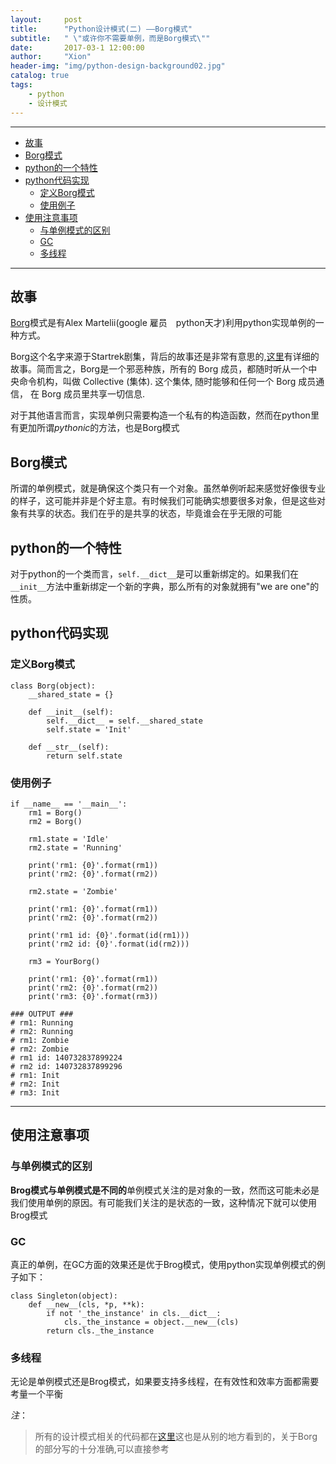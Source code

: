 ```yaml
---
layout:     post
title:      "Python设计模式(二) ——Borg模式"
subtitle:   " \"或许你不需要单例，而是Borg模式\""
date:       2017-03-1 12:00:00
author:     "Xion"
header-img: "img/python-design-background02.jpg"
catalog: true
tags:
    - python
    - 设计模式
---
```


---

<!-- toc orderedList: -->

- [故事](#故事)
- [Borg模式](#borg模式)
- [python的一个特性](#python的一个特性)
- [python代码实现](#python代码实现)
	- [定义Borg模式](#定义borg模式)
	- [使用例子](#使用例子)
- [使用注意事项](#使用注意事项)
	- [与单例模式的区别](#与单例模式的区别)
	- [GC](#gc)
	- [多线程](#多线程)

<!-- tocstop -->

---




## 故事

[Borg](http://code.activestate.com/recipes/66531/)模式是有Alex Martelii(google 雇员　python天才)利用python实现单例的一种方式。

Borg这个名字来源于Startrek剧集，背后的故事还是非常有意思的,[这里](https://blog.youxu.info/2010/04/29/borg/)有详细的故事。简而言之，Borg是一个邪恶种族，所有的 Borg 成员，都随时听从一个中央命令机构，叫做 Collective (集体). 这个集体, 随时能够和任何一个 Borg 成员通信， 在 Borg 成员里共享一切信息.

对于其他语言而言，实现单例只需要构造一个私有的构造函数，然而在python里有更加所谓*pythonic*的方法，也是Borg模式

## Borg模式

所谓的单例模式，就是确保这个类只有一个对象。虽然单例听起来感觉好像很专业的样子，这可能并非是个好主意。有时候我们可能确实想要很多对象，但是这些对象有共享的状态。我们在乎的是共享的状态，毕竟谁会在乎无限的可能

## python的一个特性

对于python的一个类而言，`self.__dict__`是可以重新绑定的。如果我们在`__init__`方法中重新绑定一个新的字典，那么所有的对象就拥有"we are one"的性质。


## python代码实现

### 定义Borg模式
```
class Borg(object):
    __shared_state = {}

    def __init__(self):
        self.__dict__ = self.__shared_state
        self.state = 'Init'

    def __str__(self):
        return self.state

```
### 使用例子
```
if __name__ == '__main__':
    rm1 = Borg()
    rm2 = Borg()

    rm1.state = 'Idle'
    rm2.state = 'Running'

    print('rm1: {0}'.format(rm1))
    print('rm2: {0}'.format(rm2))

    rm2.state = 'Zombie'

    print('rm1: {0}'.format(rm1))
    print('rm2: {0}'.format(rm2))

    print('rm1 id: {0}'.format(id(rm1)))
    print('rm2 id: {0}'.format(id(rm2)))

    rm3 = YourBorg()

    print('rm1: {0}'.format(rm1))
    print('rm2: {0}'.format(rm2))
    print('rm3: {0}'.format(rm3))

### OUTPUT ###
# rm1: Running
# rm2: Running
# rm1: Zombie
# rm2: Zombie
# rm1 id: 140732837899224
# rm2 id: 140732837899296
# rm1: Init
# rm2: Init
# rm3: Init
```
---

## 使用注意事项

### 与单例模式的区别

**Brog模式与单例模式是不同的**单例模式关注的是对象的一致，然而这可能未必是我们使用单例的原因。有可能我们关注的是状态的一致，这种情况下就可以使用Brog模式

### GC

真正的单例，在GC方面的效果还是优于Brog模式，使用python实现单例模式的例子如下：

```
class Singleton(object):
    def __new__(cls, *p, **k):
        if not '_the_instance' in cls.__dict__:
            cls._the_instance = object.__new__(cls)
        return cls._the_instance
```

### 多线程

无论是单例模式还是Brog模式，如果要支持多线程，在有效性和效率方面都需要考量一个平衡

*注*：
>所有的设计模式相关的代码都在[这里](https://github.com/xionchen/python-patterns)这也是从别的地方看到的，关于Borg的部分写的十分准确,可以直接参考
